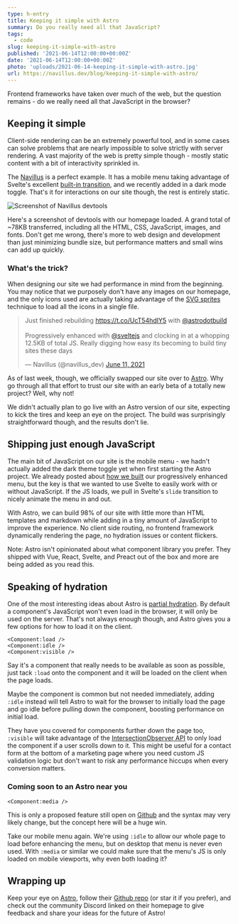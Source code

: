 ```yaml
---
type: h-entry
title: Keeping it simple with Astro
summary: Do you really need all that JavaScript?
tags:
  - code
slug: keeping-it-simple-with-astro
published: '2021-06-14T12:00:00+00:00Z'
date: '2021-06-14T12:00:00+00:00Z'
photo: 'uploads/2021-06-14-keeping-it-simple-with-astro.jpg'
url: https://navillus.dev/blog/keeping-it-simple-with-astro/
---
```


Frontend frameworks have taken over much of the web, but the question remains - do we really need all that JavaScript in the browser?

## Keeping it simple

Client-side rendering can be an extremely powerful tool, and in some cases can solve problems that are nearly impossible to solve strictly with server rendering. A vast majority of the web is pretty simple though - mostly static content with a bit of interactivity sprinkled in.

The [Navillus](https://navillus.dev) is a perfect example. It has a mobile menu taking advantage of Svelte's excellent [built-in transition](https://svelte.dev/docs#svelte_transition), and we recently added in a dark mode toggle. That's it for interactions on our site though, the rest is entirely static.

![Screenshot of Navillus devtools](/posts/assets/2021-06-14-navillus-dev-tools.png)

Here's a screenshot of devtools with our homepage loaded. A grand total of ~78KB transferred, including all the HTML, CSS, JavaScript, images, and fonts. Don't get me wrong, there's more to web design and development than just minimizing bundle size, but performance matters and small wins can add up quickly.

### What's the trick?

When designing our site we had performance in mind from the beginning. You may notice that we purposely don't have any images on our homepage, and the only icons used are actually taking advantage of the [SVG sprites](https://css-tricks.com/svg-sprites-use-better-icon-fonts/) technique to load all the icons in a single file.

<blockquote class="twitter-tweet"><p lang="en" dir="ltr">Just finished rebuilding <a href="https://t.co/UcT54hdIY5">https://t.co/UcT54hdIY5</a> with <a href="https://twitter.com/astrodotbuild?ref_src=twsrc%5Etfw">@astrodotbuild</a><br><br>Progressively enhanced with <a href="https://twitter.com/sveltejs?ref_src=twsrc%5Etfw">@sveltejs</a> and clocking in at a whopping 12.5KB of total JS. Really digging how easy its becoming to build tiny sites these days</p>&mdash; Navillus (@navillus_dev) <a href="https://twitter.com/navillus_dev/status/1403481307657691139?ref_src=twsrc%5Etfw">June 11, 2021</a></blockquote> <script async src="https://platform.twitter.com/widgets.js" charset="utf-8"></script>

As of last week, though, we officially swapped our site over to [Astro](https://astro.build). Why go through all that effort to trust our site with an early beta of a totally new project? Well, why not!

We didn't actually plan to go live with an Astro version of our site, expecting to kick the tires and keep an eye on the project. The build was surprisingly straightforward though, and the results don't lie.

## Shipping just enough JavaScript

The main bit of JavaScript on our site is the mobile menu - we hadn't actually added the dark theme toggle yet when first starting the Astro project. We already posted about [how we built](/blog/progressive-enhancement) our progressively enhanced menu, but the key is that we wanted to use Svelte to easily work with or without JavaScript. If the JS loads, we pull in Svelte's `slide` transition to nicely animate the menu in and out.

With Astro, we can build 98% of our site with little more than HTML templates and markdown while adding in a tiny amount of JavaScript to improve the experience. No client side routing, no frontend framework dynamically rendering the page, no hydration issues or content flickers.

Note: Astro isn't opinionated about what component library you prefer. They shipped with Vue, React, Svelte, and Preact out of the box and more are being added as you read this.

## Speaking of hydration

One of the most interesting ideas about Astro is [partial hydration](https://github.com/snowpackjs/astro#-partial-hydration). By default a component's JavaScript won't even load in the browser, it will only be used on the server. That's not always enough though, and Astro gives you a few options for how to load it on the client.

```astro
<Component:load />
<Component:idle />
<Component:visible />
```

Say it's a component that really needs to be available as soon as possible, just tack `:load` onto the component and it will be loaded on the client when the page loads.

Maybe the component is common but not needed immediately, adding `:idle` instead will tell Astro to wait for the browser to initially load the page and go idle before pulling down the component, boosting performance on initial load.

They have you covered for components further down the page too, `:visible` will take advantage of the [IntersectionObserver API](https://developer.mozilla.org/en-US/docs/Web/API/Intersection_Observer_API) to only load the component if a user scrolls down to it. This might be useful for a contact form at the bottom of a marketing page where you need custom JS validation logic but don't want to risk any performance hiccups when every conversion matters.

### Coming soon to an Astro near you

```astro
<Component:media />
```

This is only a proposed feature still open on [Github](https://github.com/snowpackjs/astro/issues/396) and the syntax may very likely change, but the concept here will be a huge win.

Take our mobile menu again. We're using `:idle` to allow our whole page to load before enhancing the menu, but on desktop that menu is never even used. With `:media` or similar we could make sure that the menu's JS is only loaded on mobile viewports, why even both loading it?

## Wrapping up

Keep your eye on [Astro](https://astro.build), follow their [Github repo](https://github.com/snowpackjs/astro) (or star it if you prefer), and check out the community Discord linked on their homepage to give feedback and share your ideas for the future of Astro!
